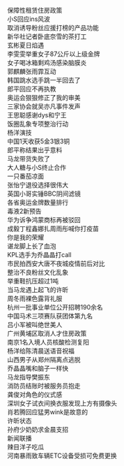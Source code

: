 保障性租赁住房政策  
小S回应ins风波  
取消诱导粉丝应援打榜的产品功能  
新华社记者卧底奈雪的茶打工  
玄彬夏日焰遇  
李雯雯举重女子87公斤以上级金牌  
女子喝冰箱剩鸡汤感染脑膜炎  
郭麒麟张雨霏互动  
韩国跳水选手跳一半回去了  
郎平回应不再执教  
奥运会狠狠修正了我的审美  
三家协会就吴亦凡事件发声  
王思聪感谢dys和宁王  
饭圈乱象专项整治行动  
杨洋演技  
中国1天收获5金3银3铜  
郎平称结果出乎意料  
马龙带货失败了  
大人糖与小S终止合作  
一只番茄凉面  
张怡宁退役选择很伟大  
英国小哥实锤BBC阴间滤镜  
各省奥运金牌数量排行  
毒液2新预告  
华为诉争鸿蒙商标再被驳回  
成毅丁程鑫娜扎周雨彤喊你打疫苗  
你是我的荣耀  
谌龙脚上长了血泡  
KPL选手为乔晶晶打call  
市民拍西安大唐不夜城疫情前后对比  
整治不良粉丝文化乱象  
举重鞋抗压超过1吨  
当马龙遇上起飞的许昕  
周冬雨裸色露背礼服  
杭州一批事业单位公开招聘190余名  
中国马术三项赛队获团体第九名  
吕小军被叫绝世美人  
广州黄埔区取消人才住房政策  
南京1名入境人员核酸检测复阳  
杨洋给陈清晨送语音祝福  
山西男子从郑州隔离点逃脱  
乔晶晶嘴和脑子一样快  
马龙指导樊振东  
消防员结账时被服务员抱走  
龚俊对角色的仪式感  
深圳女子试衣间换衣服发现上方有摄像头  
肖若腾回应猛男wink是故意的  
许昕状态  
孙府少奶奶求金晨支招  
新闻联播  
辣目洋子吃瓜  
河南暴雨致车辆ETC设备受损可免费更换  
